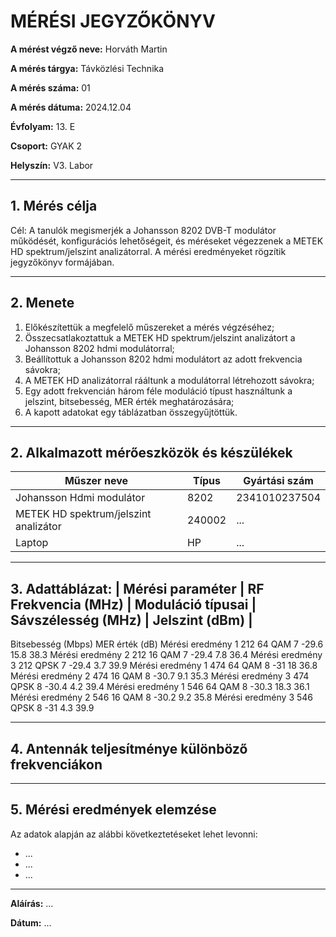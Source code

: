 
# MÉRÉSI JEGYZŐKÖNYV

**A mérést végző neve:**  Horváth Martin

**A mérés tárgya:** Távközlési Technika        

**A mérés száma:** 01

**A mérés dátuma:**   2024.12.04 

**Évfolyam:** 13. E  

**Csoport:** GYAK 2  

**Helyszín:** V3. Labor

---

## 1. Mérés célja
Cél: A tanulók megismerjék a Johansson 8202 DVB-T modulátor működését, konfigurációs lehetőségeit, és méréseket végezzenek a METEK HD spektrum/jelszint analizátorral. A mérési eredményeket rögzítik jegyzőkönyv formájában.

---
## 2. Menete
1. Előkészítettük a megfelelő műszereket a mérés végzéséhez;
2. Összecsatlakoztattuk a METEK HD spektrum/jelszint analizátort a Johansson 8202 hdmi modulátorral;
3. Beállítottuk a Johansson 8202 hdmi modulátort az adott frekvencia sávokra;
4. A METEK HD analizátorral rááltunk a modulátorral létrehozott sávokra;
5. Egy adott frekvencián három féle moduláció típust használtunk a jelszint, bitsebesség, MER érték meghatározására;
6. A kapott adatokat egy táblázatban összegyűjtöttük.

---

## 2. Alkalmazott mérőeszközök és készülékek

| Műszer neve                         | Típus       | Gyártási szám |
| ----------------------------------- | ----------- | ------------- |
| Johansson Hdmi modulátor  | 8202    | 2341010237504          |
| METEK HD spektrum/jelszint analizátor| 240002 | ...    |
| Laptop | HP       | ...    |

---

## 3. Adattáblázat: | Mérési paraméter | RF Frekvencia (MHz) | Moduláció típusai | Sávszélesség (MHz) | Jelszint (dBm) |
Bitsebesség
(Mbps)
MER
érték
(dB)
Mérési eredmény 1
212
64 QAM
7
-29.6
15.8
38.3
Mérési eredmény 2
212
16 QAM
7
-29.4
7.8
36.4
Mérési eredmény 3
212
QPSK
7
-29.4
3.7
39.9
Mérési eredmény 1
474
64 QAM
8
-31
18
36.8
Mérési eredmény 2
474
16 QAM
8
-30.7
9.1
35.3
Mérési eredmény 3
474
QPSK
8
-30.4
4.2
39.4
Mérési eredmény 1
546
64 QAM
8
-30.3
18.3
36.1
Mérési eredmény 2
546
16 QAM
8
-30.2
9.2
35.8
Mérési eredmény 3
546
QPSK
8
-31
4.3
39.9


---

## 4. Antennák teljesítménye különböző frekvenciákon


---

## 5. Mérési eredmények elemzése
Az adatok alapján az alábbi következtetéseket lehet levonni:

- ...
- ...
- ...
---





**Aláírás:** ...

**Dátum:** ...


